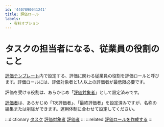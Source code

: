 ```yaml
---
id: '4407890041241'
title: 評価ロール
labels:
  - 有料オプション
---
```

# タスクの担当者になる、従業員の役割のこと

[評価テンプレート](https://knowledge.smarthr.jp/hc/ja/articles/4407897101977)内で設定する、評価に関わる従業員の役割を評価ロールと呼びます。評価ロールには、評価対象者と1人以上の評価者が最低限必要です。

評価を受ける役割は、あらかじめ「[評価対象者](https://knowledge.smarthr.jp/hc/ja/articles/4407897165209)」として設定済みです。

[評価者](https://knowledge.smarthr.jp/hc/ja/articles/4407890061849)は、あらかじめ「1次評価者」、「最終評価者」を設定済みですが、名称の編集または削除ができます。運用体制に合わせて設定してください。

:::dictionary
[タスク](https://knowledge.smarthr.jp/hc/ja/articles/4407897139865)
[評価対象者](https://knowledge.smarthr.jp/hc/ja/articles/4407897165209)
[評価者](https://knowledge.smarthr.jp/hc/ja/articles/4407890061849)
:::
:::related
[評価ロールを作成する](https://knowledge.smarthr.jp/hc/ja/articles/4406859637657)
:::
